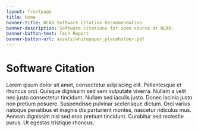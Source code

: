 ```yaml
---
layout: frontpage
title: Home
banner-title: NCAR Software Citation Recommendation
banner-description: Software citations for open source at NCAR.
banner-button-text: Tech Report
banner-button-url: assets/whitepaper_placeholder.pdf
---
```


# Software Citation
Lorem ipsum dolor sit amet, consectetur adipiscing elit. Pellentesque et rhoncus orci. Quisque dignissim sed sem vulputate viverra. Nullam a velit nec justo consectetur tincidunt. Nullam sed iaculis justo. Donec lacinia justo non pretium posuere. Suspendisse pulvinar scelerisque dictum. Orci varius natoque penatibus et magnis dis parturient montes, nascetur ridiculus mus. Aenean dignissim nisl sed eros pretium tincidunt. Curabitur sed molestie purus. Ut egestas tristique rhoncus.

